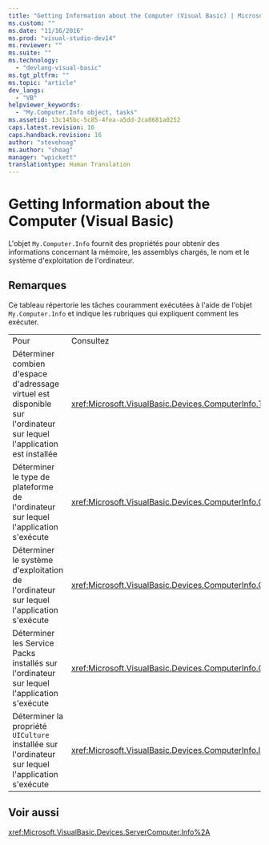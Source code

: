 ```yaml
---
title: "Getting Information about the Computer (Visual Basic) | Microsoft Docs"
ms.custom: ""
ms.date: "11/16/2016"
ms.prod: "visual-studio-dev14"
ms.reviewer: ""
ms.suite: ""
ms.technology: 
  - "devlang-visual-basic"
ms.tgt_pltfrm: ""
ms.topic: "article"
dev_langs: 
  - "VB"
helpviewer_keywords: 
  - "My.Computer.Info object, tasks"
ms.assetid: 13c145bc-5c85-4fea-a5dd-2ca8681a0252
caps.latest.revision: 16
caps.handback.revision: 16
author: "stevehoag"
ms.author: "shoag"
manager: "wpickett"
translationtype: Human Translation
---
```

# Getting Information about the Computer (Visual Basic)
L'objet `My.Computer.Info` fournit des propriétés pour obtenir des informations concernant la mémoire, les assemblys chargés, le nom et le système d'exploitation de l'ordinateur.  
  
## Remarques  
 Ce tableau répertorie les tâches couramment exécutées à l'aide de l'objet `My.Computer.Info` et indique les rubriques qui expliquent comment les exécuter.  
  
|||  
|-|-|  
|Pour|Consultez|  
|Déterminer combien d'espace d'adressage virtuel est disponible sur l'ordinateur sur lequel l'application est installée|<xref:Microsoft.VisualBasic.Devices.ComputerInfo.TotalVirtualMemory%2A>|  
|Déterminer le type de plateforme de l'ordinateur sur lequel l'application s'exécute|<xref:Microsoft.VisualBasic.Devices.ComputerInfo.OSPlatform%2A>|  
|Déterminer le système d'exploitation de l'ordinateur sur lequel l'application s'exécute|<xref:Microsoft.VisualBasic.Devices.ComputerInfo.OSFullName%2A>|  
|Déterminer les Service Packs installés sur l'ordinateur sur lequel l'application s'exécute|<xref:Microsoft.VisualBasic.Devices.ComputerInfo.OSVersion%2A>|  
|Déterminer la propriété `UICulture` installée sur l'ordinateur sur lequel l'application s'exécute|<xref:Microsoft.VisualBasic.Devices.ComputerInfo.InstalledUICulture%2A>|  
  
## Voir aussi  
 <xref:Microsoft.VisualBasic.Devices.ServerComputer.Info%2A>
